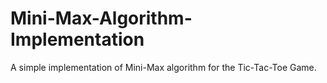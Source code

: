 # Mini-Max-Algorithm-Implementation
A simple implementation of Mini-Max algorithm for the Tic-Tac-Toe Game.
